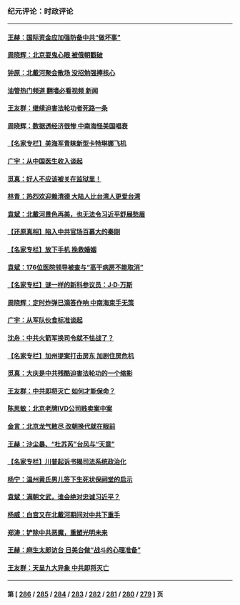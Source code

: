 ### 纪元评论：时政评论
---
#### [王赫：国际资金应加强防备中共“做坏事”](../../pages/nsc1025/n14054757.md?08170330) 
#### [周晓辉：北京耍鬼心眼 被俄朝戳破](../../pages/nsc1025/n14055257.md?08170330) 
#### [钟原：北戴河聚会散场 没招勉强捧核心](../../pages/nsc1025/n14054723.md?08170330) 
#### [油管热门频道 翻墙必看视频 新闻](ok?08170330)
#### [王友群：继续迫害法轮功者死路一条](../../pages/nsc1025/n14054575.md?08170330) 
#### [周晓辉：数据透经济很惨 中南海怪美国唱衰](../../pages/nsc1025/n14054560.md?08170330) 
#### [【名家专栏】美海军青睐新型卡特琳娜飞机](../../pages/nsc1025/n14054378.md?08170330) 
#### [广宇：从中国医生收入谈起](../../pages/nsc1025/n14054227.md?08170330) 
#### [觅真：好人不应该被关在监狱里！](../../pages/nsc1025/n14054206.md?08170330) 
#### [林青：热烈欢迎赖清德 大陆人比台湾人更爱台湾](../../pages/nsc1025/n14054171.md?08170330) 
#### [袁斌：北戴河景色再美，也无法令习近平舒展愁眉](../../pages/nsc1025/n14054154.md?08170330) 
#### [【还原真相】陷入中共官场百慕大的秦刚](../../pages/nsc1025/n14054005.md?08170330) 
#### [【名家专栏】放下手机 挽救婚姻](../../pages/nsc1025/n14050918.md?08170330) 
#### [袁斌：176位医院领导被查与“高干病房不能取消”](../../pages/nsc1025/n14053558.md?08170330) 
#### [【名家专栏】谜一样的新科参议员：J‧D‧万斯](../../pages/nsc1025/n14053130.md?08170330) 
#### [周晓辉：定时炸弹已滴答作响 中南海束手无策](../../pages/nsc1025/n14053211.md?08170330) 
#### [广宇：从军队伙食标准谈起](../../pages/nsc1025/n14053117.md?08170330) 
#### [沈舟：中共火箭军换司令就不怯战了？](../../pages/nsc1025/n14053014.md?08170330) 
#### [【名家专栏】加州提案打击房东 加剧住房危机](../../pages/nsc1025/n14052416.md?08170330) 
#### [觅真：大庆是中共残酷迫害法轮功的一个缩影](../../pages/nsc1025/n14052978.md?08170330) 
#### [王友群：中共即将灭亡 如何才能保命？](../../pages/nsc1025/n14052925.md?08170330) 
#### [陈思敏：北京老牌IVD公司贱卖案中案](../../pages/nsc1025/n14052598.md?08170330) 
#### [金言：北京龙气散尽 改朝换代就在眼前](../../pages/nsc1025/n14052580.md?08170330) 
#### [王赫：沙尘暴、“杜苏芮”台风与“天意”](../../pages/nsc1025/n14052237.md?08170330) 
#### [【名家专栏】川普起诉书揭司法系统政治化](../../pages/nsc1025/n14052410.md?08170330) 
#### [杨宁：温州黄氏男儿签下生死状保祠堂的启示](../../pages/nsc1025/n14052512.md?08170330) 
#### [袁斌：满朝文武，谁会绝对忠诚习近平？](../../pages/nsc1025/n14052166.md?08170330) 
#### [杨威：白宫又在北戴河期间对中共下重手](../../pages/nsc1025/n14051964.md?08170330) 
#### [郑涛：铲除中共恶魔，重塑光明未来](../../pages/nsc1025/n14051904.md?08170330) 
#### [王赫：麻生太郎访台 日美台做“战斗的心理准备”](../../pages/nsc1025/n14051778.md?08170330) 
#### [王友群：天呈九大异象 中共即将灭亡](../../pages/nsc1025/n14051859.md?08170330) 

---
#### 第 [ [286](./286.md?08170330) / [285](./285.md?08170330) / [284](./284.md?08170330) / [283](./283.md?08170330) / [282](./282.md?08170330) / [281](./281.md?08170330) / [280](./280.md?08170330) / [279](./279.md?08170330) ] 页
